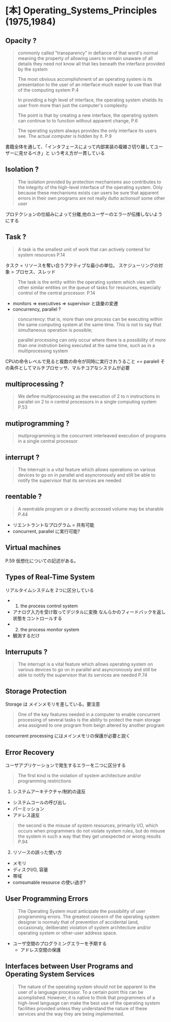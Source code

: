 # [本] Operating_Systems_Principles (1975,1984)

## Opacity ?

> commonly called "transparency" in defiance of that word's normal meaning
> the property of allowing users to remain unaware of all details they need not know
> all that lies beneath the interface provided by the system
>
> The most obvious accomplishment of an operating system is its presentation to the user
> of an interface much easier to use than that of the computing system
> P.4

> In providing a high level of interface, the operating system shields its user from
> more than just the computer's complexity.
>
> The point is that by creating a new interface, the operating system can continue to
> to function without apparent change,
> P.6

> The operating system always provides the only interface its users see. 
> The actual computer is hidden by it.
> P.9

書籍全体を通して、「インタフェースによって内部実装の複雑さ切り離してユーザーに見せるべき」と
いう考え方が一貫している

## Isolation ?

> The isolation provided by protection mechanisms aso contributes to the integrity of the
> high-level interface of the operating system. Only because these mechanisms exists can 
> users be sure that apparent errors in their own programs are not really dutto actionsof some
> other user

プロテクションの仕組みによって分離,他のユーザーのエラーが伝播しないようにする

## Task ?

> A task is the smallest unit of work that can actively contend for system resources
> P.14

タスク = リソースを奪い合うアクティブな最小の単位。
スケジューリングの対象 > プロセス、スレッド

> The task is the entity within the operating system which vies with other similar entities
> on the queue of tasks for resources, especially control of the central processor.
> P.14

* monitors => executives => supervisor と語彙の変遷
* concurrency, parallel ?

> concurrency: that is, more than one process can be executing within the same
> computing system at the same time. This is not to say that simultaneous operation
> is possible;

> parallel processing can only occur where there is a possibility of more than one
> instrution being executed at the same time, such as in a multiprocessing system

CPUの命令レベルで見ると複数の命令が同時に実行されうること == paralell
その条件としてマルチプロセッサ、マルチコアなシステムが必要

## multiprocessing ?

> We define multiprocessing as the execution of 2 to n instructions in parallel
> on 2 to n central processors in a single computing system
> P.53

## mutiprogramming ?

> mutiprogramming is the concurrent interleaved execution of programs in a single
> central processor

## interrupt ?

> The interrupt is a vital feature which allows operations on various devices to
> go on in parallel and asyncronously and still be able to notify the supervisor
> that its services are needed

## reentable ? 

> A reentrable program or a directly accessed volume may be sharable
> P.44

 * リエントラントなプログラム = 共有可能
 * concurrent, parallel に実行可能?

## Virtual machines

P.59 仮想化についての記述がある。

## Types of Real-Time System

リアルタイムシステムを 2つに区分している

 * 1. the process control system
  * アナログ入力を受け取ってデジタルに変換 なんらかのフィードバックを返し状態をコントロールする
 * 2. the process monitor system
  * 観測するだけ

## Interruputs ?

> The interrupt is a vital feature which allows operating system on various devices to
> go on in parallel and asyncronously and still be able to notify the supervisor that
> its services are needed
> P.74

## Storage Protection

Storage は メインメモリを差している。要注意

> One of the key features needed in a computer to enable concurrent processing of
> several tasks is the ability to protect the main storage area assigned to one
> program from beign altered by another program

concurrent processing にはメインメモリの保護が必要と説く

## Error Recovery

ユーザアプリケーションで発生するエラーを二つに区分する

> The first kind is the violation of system architecture and/or programming restrictions

1. システムアーキテクチャ/制約の違反

 * システムコールの呼び出し
 * パーミッション
 * アドレス違反

> the second is the misuse of system resources, primarily I/O, which occurs when programmers
> do not violate system rules, but do misuse the system in such a way that they get unexpected
> or wrong results
> P.94

2. リソースの誤った使い方

 * メモリ
 * ディスクI/O, 容量
 * 帯域
 * comsumable resource の使い過ぎ?
 
## User Programming Errors

> The Operating System must anticipate the possibility of user programming errors. The greatest
> concern of the operating system designer is normaly that of prevention of accidental (and, occasionaly,
> deliberate) violation of system architecture and/or operating system or other-user address space.

 * ユーザ空間のプログラミングエラーを予期する
   * アドレス空間の保護

## Interfaces between User Programs and Operating System Services

> The nature of the operating system should not be apparent to the user of a language processor. To
> a certain point this can be acomplished. However, it is native to think that programmers of a high-level
> language can make the best use of the operating system facilities provided unless they understand the
> nature of these services and the way they are being implemented.

